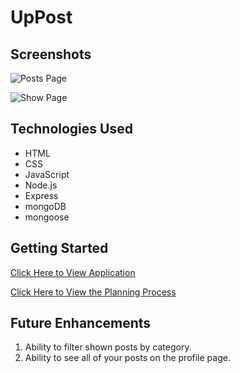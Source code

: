 # UpPost

## Screenshots

![Posts Page](images/posts.jpg)

![Show Page](images/show.jpg)

## Technologies Used

- HTML
- CSS
- JavaScript
- Node.js
- Express
- mongoDB
- mongoose

## Getting Started

[Click Here to View Application](https://uppost.herokuapp.com)

[Click Here to View the Planning Process](https://trello.com/b/7DLnOCSX/uppost)

## Future Enhancements

1. Ability to filter shown posts by category.
2. Ability to see all of your posts on the profile page.